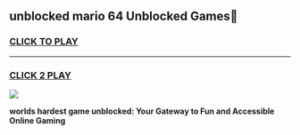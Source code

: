 
## unblocked mario 64 Unblocked Games👋
<h3>
<a href="https://premium.freeplayer.one?title=unblocked_mario_64&ref=16F">CLICK TO PLAY</a></h3>
<hr>

<h3>
<a href="https://premium.freeplayer.one?title=unblocked_mario_64&ref=16F">CLICK 2 PLAY</a>
  
</h3>

<a href="https://premium.freeplayer.one?title=unblocked_mario_64&ref=16F/"><img src="https://clearcache.store/games.png"></a>


**worlds hardest game unblocked: Your Gateway to Fun and Accessible Online Gaming**
